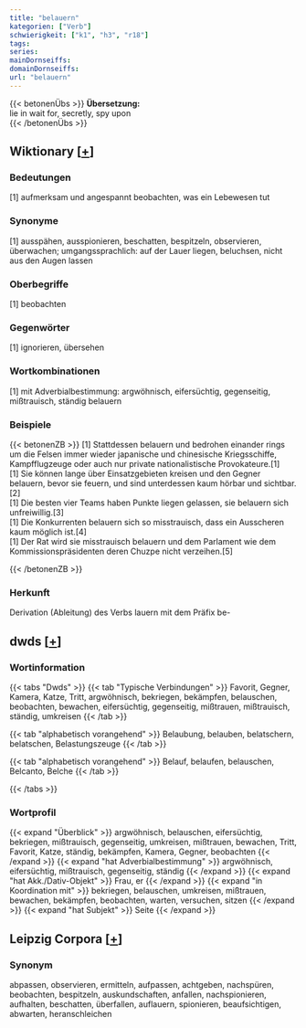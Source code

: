 ```yaml
---
title: "belauern"
kategorien: ["Verb"]
schwierigkeit: ["k1", "h3", "r18"]
tags:
series:
mainDornseiffs:
domainDornseiffs:
url: "belauern"
---
```


{{< betonenÜbs >}}
**Übersetzung:**  
lie in wait for, secretly, spy upon  
{{< /betonenÜbs >}}

## Wiktionary [[+](https://de.wiktionary.org/wiki/belauern)]

### Bedeutungen
[1] aufmerksam und angespannt beobachten, was ein Lebewesen tut  

### Synonyme
[1] ausspähen, ausspionieren, beschatten, bespitzeln, observieren, überwachen; umgangssprachlich: auf der Lauer liegen, beluchsen, nicht aus den Augen lassen  

### Oberbegriffe
[1] beobachten  

### Gegenwörter
[1] ignorieren, übersehen  

### Wortkombinationen
[1] mit Adverbialbestimmung: argwöhnisch, eifersüchtig, gegenseitig, mißtrauisch, ständig belauern  

### Beispiele
{{< betonenZB >}}
[1] Stattdessen belauern und bedrohen einander rings um die Felsen immer wieder japanische und chinesische Kriegsschiffe, Kampfflugzeuge oder auch nur private nationalistische Provokateure.[1]  
[1] Sie können lange über Einsatzgebieten kreisen und den Gegner belauern, bevor sie feuern, und sind unterdessen kaum hörbar und sichtbar.[2]  
[1] Die besten vier Teams haben Punkte liegen gelassen, sie belauern sich unfreiwillig.[3]  
[1] Die Konkurrenten belauern sich so misstrauisch, dass ein Ausscheren kaum möglich ist.[4]  
[1] Der Rat wird sie misstrauisch belauern und dem Parlament wie dem Kommissionspräsidenten deren Chuzpe nicht verzeihen.[5]  

{{< /betonenZB >}}
### Herkunft
Derivation (Ableitung) des Verbs lauern mit dem Präfix be-  



## dwds [[+](https://www.dwds.de/wb/belauern)]

### Wortinformation
{{< tabs "Dwds" >}}
{{< tab "Typische Verbindungen" >}}
Favorit, Gegner, Kamera, Katze, Tritt, argwöhnisch, bekriegen, bekämpfen, belauschen, beobachten, bewachen, eifersüchtig, gegenseitig, mißtrauen, mißtrauisch, ständig, umkreisen
{{< /tab >}}

{{< tab "alphabetisch vorangehend" >}}
Belaubung, belauben, belatschern, belatschen, Belastungszeuge
{{< /tab >}}

{{< tab "alphabetisch vorangehend" >}}
Belauf, belaufen, belauschen, Belcanto, Belche
{{< /tab >}}

{{< /tabs >}}

### Wortprofil
{{< expand "Überblick" >}} argwöhnisch, belauschen, eifersüchtig, bekriegen, mißtrauisch, gegenseitig, umkreisen, mißtrauen, bewachen, Tritt, Favorit, Katze, ständig, bekämpfen, Kamera, Gegner, beobachten {{< /expand >}}
{{< expand "hat Adverbialbestimmung" >}} argwöhnisch, eifersüchtig, mißtrauisch, gegenseitig, ständig {{< /expand >}}
{{< expand "hat Akk./Dativ-Objekt" >}} Frau, er {{< /expand >}}
{{< expand "in Koordination mit" >}} bekriegen, belauschen, umkreisen, mißtrauen, bewachen, bekämpfen, beobachten, warten, versuchen, sitzen {{< /expand >}}
{{< expand "hat Subjekt" >}} Seite {{< /expand >}}

## Leipzig Corpora [[+](https://corpora.uni-leipzig.de/en/res?word=belauern&corpusId=deu_newscrawl-public_2018)]


### Synonym
abpassen, observieren, ermitteln, aufpassen, achtgeben, nachspüren, beobachten, bespitzeln, auskundschaften, anfallen, nachspionieren, aufhalten, beschatten, überfallen, auflauern, spionieren, beaufsichtigen, abwarten, heranschleichen

